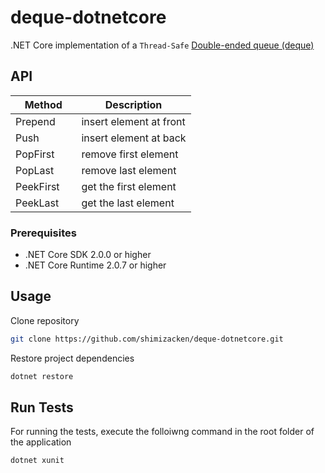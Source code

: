 # deque-dotnetcore
.NET Core implementation of a `Thread-Safe` [Double-ended queue (deque)](https://en.wikipedia.org/wiki/Double-ended_queue)

## API
| Method        | Description   |
| ------------- |---------------|
| Prepend       | insert element at front |
| Push          | insert element at back |
| PopFirst      | remove first element      |
| PopLast       | remove last element      |
| PeekFirst     | get the first element      |
| PeekLast      | get the last element      |

### Prerequisites
- .NET Core SDK 2.0.0 or higher
- .NET Core Runtime 2.0.7 or higher

## Usage
Clone repository
```bash
git clone https://github.com/shimizacken/deque-dotnetcore.git
```
Restore project dependencies
```bash
dotnet restore
```
## Run Tests
For running the tests, execute the folloiwng command in the root folder of the application
```bash
dotnet xunit
```
